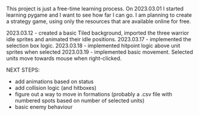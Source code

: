 This project is just a free-time learning process. On 2023.03.01 I started learning pygame and I want to see how far I can go. 
I am planning to create a strategy game, using only the resources that are available online for free.

2023.03.12 - created a basic Tiled background, imported the three warrior idle sprites and animated their idle positions.
2023.03.17 - implemented the selection box logic.
2023.03.18 - implemented hitpoint logic above unit sprites when selected
2023.03.19 - implemented basic movement. Selected units move towards mouse when right-clicked.

NEXT STEPS:
- add animations based on status
- add collision logic (and hitboxes)
- figure out a way to move in formations (probably a .csv file with numbered spots based on number of selected units)
- basic enemy behaviour
